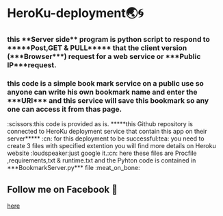 # HeroKu-deployment:earth_asia::cyclone:
<h3/>this **Server side** program is python script to respond to *****Post,GET & PULL***** that the client version (***Browser***) request for a web service or ***Public IP***request.</h3>
<h3/>this code is a simple book mark service on a public use so anyone can write his own bookmark name and enter the ***URI*** and this service will save this bookmark so any one can access it from thas page.</h3>
:scissors:this code is provided as is.
*****this Github repository is connected to HeroKu deployment service that contain this app on their server***** :cn:
for this deployment to be successful:tea: you need to create 3 files with specified extention you will find more details on Heroku website :loudspeaker:just google it.:cn:
here these files are Procfile ,requirements,txt & runtime.txt 
and the Pyhton code is contained in ***BookmarkServer.py*** file :meat_on_bone:

## Follow me on **Facebook** :gift_heart:
[here](https://www.facebook.com/hazem.khaled.3386585)
